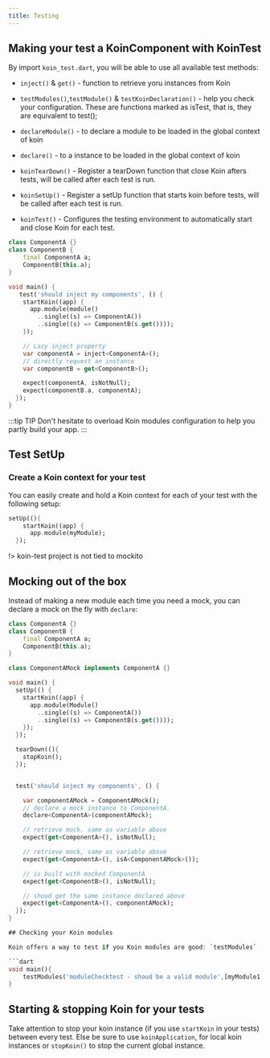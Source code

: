 ```yaml
---
title: Testing
---
```


## Making your test a KoinComponent with KoinTest

By import  `koin_test.dart`, you will be able to use all available test methods:

* `inject()` & `get()` - function to retrieve yoru instances from Koin
* `testModules()`,`testModule()` & `testKoinDeclaration()`  - help you check your configuration. These are functions marked as isTest, that is, they are equivalent to test();
* `declareModule()` - to declare a  module to be loaded in the global context of koin
* `declare()` - to a instance to be loaded in the global context of koin

* `koinTearDown()` - Register a tearDown function that close Koin afters tests, will be called after each test is run.
* `koinSetUp()` - Register a setUp function that starts koin before tests, will be called after each test is run.
* `koinTest()` - Configures the testing environment to automatically start and close Koin for each test.


```dart
class ComponentA {}
class ComponentB {
    final ComponentA a;
    ComponentB(this.a);
}

void main() {
   test('should inject my components', () {
    startKoin((app) {
      app.module(module()
        ..single((s) => ComponentA())
        ..single((s) => ComponentB(s.get())));
    });

    // Lazy inject property
    var componentA = inject<ComponentA>();
    // directly request an instance
    var componentB = get<ComponentB>();

    expect(componentA, isNotNull);
    expect(componentB.a, componentA);
  });
}
```

:::tip TIP
Don't hesitate to overload Koin modules configuration to help you partly build your app.
:::

## Test SetUp

### Create a Koin context for your test

You can easily create and hold a Koin context for each of your test with the following setup:

```dart
setUp((){
    startKoin((app) {
      app.module(myModule);
  });
```

!> koin-test project is not tied to mockito

## Mocking out of the box

Instead of making a new module each time you need a mock, you can declare a mock on the fly with `declare`:

```dart
class ComponentA {}
class ComponentB {
    final ComponentA a;
    ComponentB(this.a);
}

class ComponentAMock implements ComponentA {}

void main() {
  setUp(() {
    startKoin((app) {
      app.module(Module()
        ..single((s) => ComponentA())
        ..single((s) => ComponentB(s.get())));
    });
  });

  tearDown((){
    stopKoin();
  });


  test('should inject my components', () {

    var componentAMock = ComponentAMock();  
    // declare a mock instance to ComponentA.
    declare<ComponentA>(componentAMock);

    // retrieve mock, same as variable above
    expect(get<ComponentA>(), isNotNull);

    // retrieve mock, same as variable above
    expect(get<ComponentA>(), isA<ComponentAMock>());

    // is built with mocked ComponentA
    expect(get<ComponentB>(), isNotNull);

    // shoud get the same instance declared above
    expect(get<ComponentA>(), componentAMock);
  });
}

## Checking your Koin modules

Koin offers a way to test if you Koin modules are good: `testModules` - walk through your definition tree and check if each definition is bound

```dart
void main(){
    testModules('moduleChecktest - shoud be a valid module',[myModule1,myModule2]);  
}
```

## Starting & stopping Koin for your tests

Take attention to stop your koin instance (if you use `startKoin` in your tests) between every test. Else be sure to use `koinApplication`, for local koin instances or `stopKoin()` to stop the current global instance.


